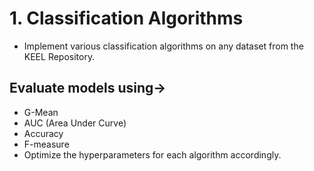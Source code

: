 # 1. Classification Algorithms

- Implement various classification algorithms on any dataset from the KEEL Repository.  

## Evaluate models using->  

- G-Mean
- AUC (Area Under Curve)
- Accuracy
- F-measure
- Optimize the hyperparameters for each algorithm accordingly.
